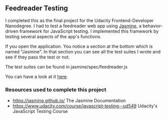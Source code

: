 ## Feedreader Testing

I completed this as the final project for the Udacity Frontend-Developer Nanodegree. I had to test a feedreader web app using <a href="https://jasmine.github.io/">Jasmine</a>, a behavior-driven framework for JavaScript testing. I implemented this framework by testing several aspects of the app's functions.

If you open the application. You notice a section at the bottom which is named "Jasmine". In that section you can see all the test suites I wrote and see if they pass the test or not.

The test suites can be found in jasmine/spec/feedreader.js

 You can have a look at it <a href="http://weissdev.github.io/feedreader-testing-p6/">here</a>.

### Resources used to complete this project

* https://jasmine.github.io/ The Jasmine Documentation
* https://www.udacity.com/course/javascript-testing--ud549 Udacity's JavaScript Testing Course